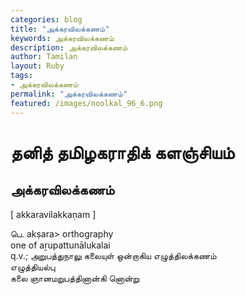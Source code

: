 ```yaml
---  
categories: blog  
title: "அக்கரவிலக்கணம்"
keywords: அக்கரவிலக்கணம்  
description: அக்கரவிலக்கணம்
author: Tamilan  
layout: Ruby  
tags:     
- அக்கரவிலக்கணம்
permalink: "அக்கரவிலக்கணம்"  
featured: /images/noolkal_96_6.png  
--- 
```

# தனித் தமிழகராதிக் களஞ்சியம்
## அக்கரவிலக்கணம்

[ akkaravilakkaṇam ]  
  
பெ. akṣara> orthography  
one of aṟupattunālukalai  
q.v.; அறுபத்துநாலு கலையுள் ஒன்றாகிய எழுத்திலக்கணம்  
எழுத்தியல்பு  
கலை ஞானமறுபத்தினான்கி னொன்று